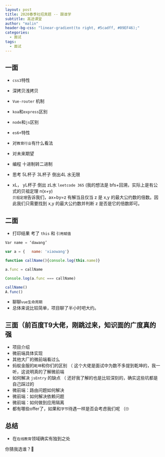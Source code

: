 ```yaml
---
layout: post
title: 2020春季社招真题 -- 跟谁学
subtitle: 高途课堂 
author: "malin"
header-bg-css: "linear-gradient(to right, #5cadff, #09EF46);"
categories:
  - 面试
tags:
  - 面试
---
```


## 一面

- `css3`特性
- 深拷贝浅拷贝
- `Vue-router` 机制
- `koa`和`express`区别
- `node`和`js`区别
- `es6+`特性
- 对`教育行业`有什么看法
- 对未来期望

- 编程 十进制转二进制
- 思考 5L杯子 3L杯子 倒出4L 水无限
- xL， yL杯子 倒出 zL水 `leetcode 365` (我的想法是 bfs+回溯，实际上是有公式的贝祖定理 n(x+y)  
`贝祖定理`告诉我们，ax+by=z 有解当且仅当 z 是 x,y 的最大公约数的倍数。因此我们只需要找到 x,y 的最大公约数并判断 z 是否是它的倍数即可。  

## 二面

- 打印结果 考了 `this` 和 `引用赋值`  

```js
Var name = ‘dawang’

var a = {	name: 'xiaowang'}

function callName(){console.log(this.name)}

a.func = callName

Console.log(a.func === callName)

callName()
A.func()
```

- 聊聊`vue生命周期`
- 总体来说比较简单，项目聊了半小时吧大约。

## 三面（前百度T9大佬，刚跳过来，知识面的广度真的强

- 项目介绍
- 微前端具体实现
- 其他大厂的微前端看过么
- 蚂蚁金服的`乾坤`和你们的区别 （ 这个大佬是面试中为数不多提到乾坤的，我一听，这说明真的了解微前端
- 如何解决 `jsEntry` 的缺点 （ 还好我了解的也是比较深刻的，确实这些坑都是自己踩过的
- 微前端：路由问题如何解决
- 微前端：如何解决依赖问题
- 微前端：如何做到应用隔离
- 都有哪些offer了，如果和`字节`待遇一样是否会考虑我们呢 （🙄️

## 总结

- 在`在线教育`领域确实有独到之处

你猜我选谁？🧐
